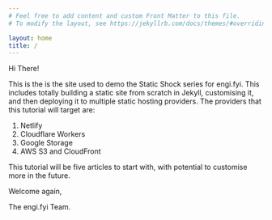 ```yaml
---
# Feel free to add content and custom Front Matter to this file.
# To modify the layout, see https://jekyllrb.com/docs/themes/#overriding-theme-defaults

layout: home
title: /
---
```


Hi There!

This is the is the site used to demo the Static Shock series for engi.fyi. This includes totally building a static site from scratch in Jekyll, customising it, and then deploying it to multiple static hosting providers. The providers that this tutorial will target are:

1. Netlify
2. Cloudflare Workers
3. Google Storage
4. AWS S3 and CloudFront

This tutorial will be five articles to start with, with potential to customise more in the future.

Welcome again,

The engi.fyi Team.
